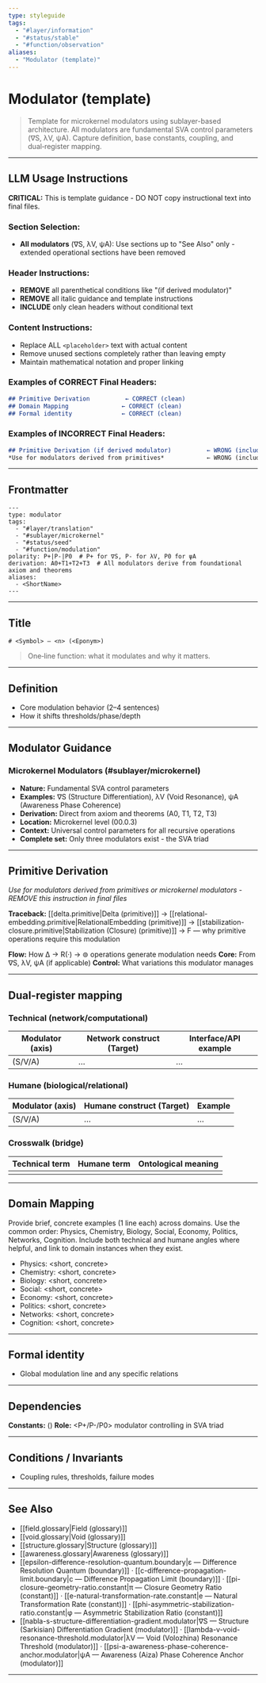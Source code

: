 ```yaml
---
type: styleguide
tags:
  - "#layer/information"
  - "#status/stable"
  - "#function/observation"
aliases:
  - "Modulator (template)"
---
```


# Modulator (template)

> Template for microkernel modulators using sublayer-based architecture. All modulators are fundamental SVA control parameters (∇S, λV, ψA). Capture definition, base constants, coupling, and dual‑register mapping.

---

## LLM Usage Instructions

**CRITICAL:** This is template guidance - DO NOT copy instructional text into final files.

### Section Selection:
- **All modulators** (∇S, λV, ψA): Use sections up to "See Also" only - extended operational sections have been removed

### Header Instructions:
- **REMOVE** all parenthetical conditions like "(if derived modulator)"
- **REMOVE** all italic guidance and template instructions
- **INCLUDE** only clean headers without conditional text

### Content Instructions:
- Replace ALL `<placeholder>` text with actual content
- Remove unused sections completely rather than leaving empty
- Maintain mathematical notation and proper linking

### Examples of CORRECT Final Headers:
```markdown
## Primitive Derivation          ← CORRECT (clean)
## Domain Mapping               ← CORRECT (clean)
## Formal identity              ← CORRECT (clean)
```

### Examples of INCORRECT Final Headers:
```markdown
## Primitive Derivation (if derived modulator)          ← WRONG (includes condition)
*Use for modulators derived from primitives*            ← WRONG (includes instruction)
```

---

## Frontmatter

```
---
type: modulator
tags:
  - "#layer/translation"
  - "#sublayer/microkernel"
  - "#status/seed"
  - "#function/modulation"
polarity: P+|P-|P0  # P+ for ∇S, P- for λV, P0 for ψA
derivation: A0+T1+T2+T3  # All modulators derive from foundational axiom and theorems
aliases:
  - <ShortName>
---
```

---

## Title

`# <Symbol> — <n> (<Eponym>)`

> One‑line function: what it modulates and why it matters.

---

## Definition

- Core modulation behavior (2–4 sentences)
- How it shifts thresholds/phase/depth

---

## Modulator Guidance

### Microkernel Modulators (#sublayer/microkernel)
- **Nature:** Fundamental SVA control parameters
- **Examples:** ∇S (Structure Differentiation), λV (Void Resonance), ψA (Awareness Phase Coherence)
- **Derivation:** Direct from axiom and theorems (A0, T1, T2, T3)
- **Location:** Microkernel level (00.0.3)
- **Context:** Universal control parameters for all recursive operations
- **Complete set:** Only three modulators exist - the SVA triad

---

## Primitive Derivation

*Use for modulators derived from primitives or microkernel modulators - REMOVE this instruction in final files*

**Traceback:** [[delta.primitive|Delta (primitive)]] → [[relational-embedding.primitive|RelationalEmbedding (primitive)]] → [[stabilization-closure.primitive|Stabilization (Closure) (primitive)]] → F — why primitive operations require this modulation

**Flow:** How ∆ → R(·) → ⊚ operations generate modulation needs
**Core:** From ∇S, λV, ψA (if applicable)
**Control:** What variations this modulator manages

---

## Dual‑register mapping

### Technical (network/computational)

| Modulator (axis) | Network construct (Target) | Interface/API example |
|------------------|----------------------------|-----------------------|
| <symbol> (S/V/A) | …                          | …                     |

### Humane (biological/relational)

| Modulator (axis) | Humane construct (Target) | Example |
|------------------|---------------------------|---------|
| <symbol> (S/V/A) | …                         | …       |

### Crosswalk (bridge)

| Technical term | Humane term | Ontological meaning |
|----------------|-------------|---------------------|
| <tech term>    | <felt term> | <shared meaning>   |

---

## Domain Mapping

Provide brief, concrete examples (1 line each) across domains. Use the common order: Physics, Chemistry, Biology, Social, Economy, Politics, Networks, Cognition. Include both technical and humane angles where helpful, and link to domain instances when they exist.

- Physics: <short, concrete>
- Chemistry: <short, concrete>
- Biology: <short, concrete>
- Social: <short, concrete>
- Economy: <short, concrete>
- Politics: <short, concrete>
- Networks: <short, concrete>
- Cognition: <short, concrete>

---

## Formal identity

- Global modulation line and any specific relations

---

## Dependencies

**Constants:** <list relevant constants> (<brief purpose for each>)
**Role:** <P+/P-/P0> modulator controlling <primary function> in SVA triad

---

## Conditions / Invariants

- Coupling rules, thresholds, failure modes

---

## See Also

- [[field.glossary|Field (glossary)]]
- [[void.glossary|Void (glossary)]]
- [[structure.glossary|Structure (glossary)]]
- [[awareness.glossary|Awareness (glossary)]]
- [[epsilon-difference-resolution-quantum.boundary|ε — Difference Resolution Quantum (boundary)]] · [[c-difference-propagation-limit.boundary|c — Difference Propagation Limit (boundary)]] · [[pi-closure-geometry-ratio.constant|π — Closure Geometry Ratio (constant)]] · [[e-natural-transformation-rate.constant|e — Natural Transformation Rate (constant)]] · [[phi-asymmetric-stabilization-ratio.constant|φ — Asymmetric Stabilization Ratio (constant)]]
- [[nabla-s-structure-differentiation-gradient.modulator|∇S — Structure (Sarkisian) Differentiation Gradient (modulator)]] · [[lambda-v-void-resonance-threshold.modulator|λV — Void (Volozhina) Resonance Threshold (modulator)]] · [[psi-a-awareness-phase-coherence-anchor.modulator|ψA — Awareness (Aiza) Phase Coherence Anchor (modulator)]]

---

